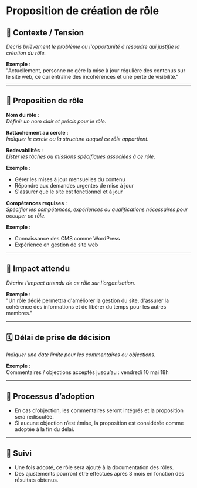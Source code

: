 # Proposition de création de rôle

## 📌 Contexte / Tension
*Décris brièvement le problème ou l'opportunité à résoudre qui justifie la création du rôle.*

**Exemple** :  
"Actuellement, personne ne gère la mise à jour régulière des contenus sur le site web, ce qui entraîne des incohérences et une perte de visibilité."

---

## 🔧 Proposition de rôle
**Nom du rôle** :  
*Définir un nom clair et précis pour le rôle.*

**Rattachement au cercle** :  
*Indiquer le cercle ou la structure auquel ce rôle appartient.*

**Redevabilités** :  
*Lister les tâches ou missions spécifiques associées à ce rôle.*

**Exemple** :  
- Gérer les mises à jour mensuelles du contenu
- Répondre aux demandes urgentes de mise à jour
- S'assurer que le site est fonctionnel et à jour

**Compétences requises** :  
*Spécifier les compétences, expériences ou qualifications nécessaires pour occuper ce rôle.*

**Exemple** :  
- Connaissance des CMS comme WordPress
- Expérience en gestion de site web

---

## 🔄 Impact attendu
*Décrire l'impact attendu de ce rôle sur l'organisation.*

**Exemple** :  
"Un rôle dédié permettra d'améliorer la gestion du site, d'assurer la cohérence des informations et de libérer du temps pour les autres membres."

---

## 🗓 Délai de prise de décision
*Indiquer une date limite pour les commentaires ou objections.*

**Exemple** :  
Commentaires / objections acceptés jusqu’au : vendredi 10 mai 18h

---

## 📜 Processus d’adoption
- En cas d'objection, les commentaires seront intégrés et la proposition sera rediscutée.
- Si aucune objection n’est émise, la proposition est considérée comme adoptée à la fin du délai.

---

## 🔁 Suivi
- Une fois adopté, ce rôle sera ajouté à la documentation des rôles.
- Des ajustements pourront être effectués après 3 mois en fonction des résultats obtenus.


